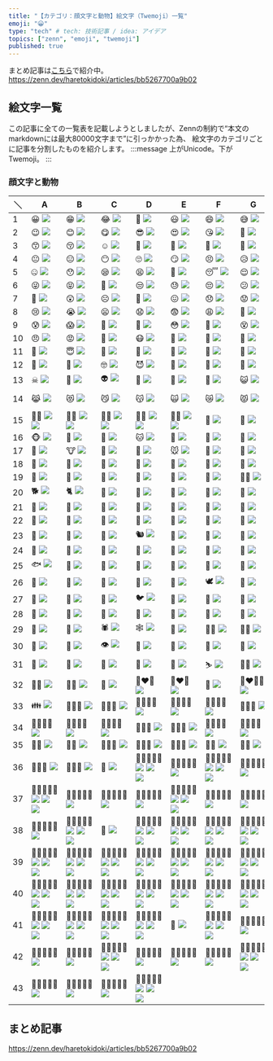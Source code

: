 ```yaml
---
title: "【カテゴリ：顔文字と動物】絵文字（Twemoji）一覧"
emoji: "😀"
type: "tech" # tech: 技術記事 / idea: アイデア
topics: ["zenn", "emoji", "twemoji"]
published: true
---
```

まとめ記事は[こちら](https://zenn.dev/haretokidoki/articles/bb5267700a9b02)で紹介中。
https://zenn.dev/haretokidoki/articles/bb5267700a9b02

## 絵文字一覧
この記事に全ての一覧表を記載しようとしましたが、Zennの制約で“本文のmarkdownには最大80000文字まで”に引っかかった為、
絵文字のカテゴリごとに記事を分割したものを紹介します。
:::message
上がUnicode。下がTwemoji。
:::
### 顔文字と動物
| ＼ | A | B | C | D | E | F | G | H |
| ----- | ----- | ----- | ----- | ----- | ----- | ----- | ----- | ----- |
| 1 | 😀 ![](https://twemoji.maxcdn.com/v/14.0.2/72x72/1f600.png) | 😁 ![](https://twemoji.maxcdn.com/v/14.0.2/72x72/1f601.png) | 😂 ![](https://twemoji.maxcdn.com/v/14.0.2/72x72/1f602.png) | 🤣 ![](https://twemoji.maxcdn.com/v/14.0.2/72x72/1f923.png) | 😃 ![](https://twemoji.maxcdn.com/v/14.0.2/72x72/1f603.png) | 😄 ![](https://twemoji.maxcdn.com/v/14.0.2/72x72/1f604.png) | 😅 ![](https://twemoji.maxcdn.com/v/14.0.2/72x72/1f605.png) | 😆 ![](https://twemoji.maxcdn.com/v/14.0.2/72x72/1f606.png) |
| 2 | 😉 ![](https://twemoji.maxcdn.com/v/14.0.2/72x72/1f609.png) | 😊 ![](https://twemoji.maxcdn.com/v/14.0.2/72x72/1f60a.png) | 😋 ![](https://twemoji.maxcdn.com/v/14.0.2/72x72/1f60b.png) | 😎 ![](https://twemoji.maxcdn.com/v/14.0.2/72x72/1f60e.png) | 😍 ![](https://twemoji.maxcdn.com/v/14.0.2/72x72/1f60d.png) | 😘 ![](https://twemoji.maxcdn.com/v/14.0.2/72x72/1f618.png) | 🥰 ![](https://twemoji.maxcdn.com/v/14.0.2/72x72/1f970.png) | 😗 ![](https://twemoji.maxcdn.com/v/14.0.2/72x72/1f617.png) |
| 3 | 😙 ![](https://twemoji.maxcdn.com/v/14.0.2/72x72/1f619.png) | 😚 ![](https://twemoji.maxcdn.com/v/14.0.2/72x72/1f61a.png) | ☺ ![](https://twemoji.maxcdn.com/v/14.0.2/72x72/263a.png) | 🙂 ![](https://twemoji.maxcdn.com/v/14.0.2/72x72/1f642.png) | 🤗 ![](https://twemoji.maxcdn.com/v/14.0.2/72x72/1f917.png) | 🤩 ![](https://twemoji.maxcdn.com/v/14.0.2/72x72/1f929.png) | 🤔 ![](https://twemoji.maxcdn.com/v/14.0.2/72x72/1f914.png) | 🤨 ![](https://twemoji.maxcdn.com/v/14.0.2/72x72/1f928.png) |
| 4 | 😐 ![](https://twemoji.maxcdn.com/v/14.0.2/72x72/1f610.png) | 😑 ![](https://twemoji.maxcdn.com/v/14.0.2/72x72/1f611.png) | 😶 ![](https://twemoji.maxcdn.com/v/14.0.2/72x72/1f636.png) | 🙄 ![](https://twemoji.maxcdn.com/v/14.0.2/72x72/1f644.png) | 😏 ![](https://twemoji.maxcdn.com/v/14.0.2/72x72/1f60f.png) | 😣 ![](https://twemoji.maxcdn.com/v/14.0.2/72x72/1f623.png) | 😥 ![](https://twemoji.maxcdn.com/v/14.0.2/72x72/1f625.png) | 😮 | ![](https://twemoji.maxcdn.com/v/14.0.2/72x72/1f62e.png) |
| 5 | 🤐 ![](https://twemoji.maxcdn.com/v/14.0.2/72x72/1f910.png) | 😯 ![](https://twemoji.maxcdn.com/v/14.0.2/72x72/1f62f.png) | 😪 ![](https://twemoji.maxcdn.com/v/14.0.2/72x72/1f62a.png) | 😫 ![](https://twemoji.maxcdn.com/v/14.0.2/72x72/1f62b.png) | 🥱 ![](https://twemoji.maxcdn.com/v/14.0.2/72x72/1f971.png) | 😴 ![](https://twemoji.maxcdn.com/v/14.0.2/72x72/1f634.png) | 😌 ![](https://twemoji.maxcdn.com/v/14.0.2/72x72/1f60c.png) | 😛 ![](https://twemoji.maxcdn.com/v/14.0.2/72x72/1f61b.png) |
| 6 | 😜 ![](https://twemoji.maxcdn.com/v/14.0.2/72x72/1f61c.png) | 😝 ![](https://twemoji.maxcdn.com/v/14.0.2/72x72/1f61d.png) | 🤤 ![](https://twemoji.maxcdn.com/v/14.0.2/72x72/1f924.png) | 😒 ![](https://twemoji.maxcdn.com/v/14.0.2/72x72/1f612.png) | 😓 ![](https://twemoji.maxcdn.com/v/14.0.2/72x72/1f613.png) | 😔 ![](https://twemoji.maxcdn.com/v/14.0.2/72x72/1f614.png) | 😕 ![](https://twemoji.maxcdn.com/v/14.0.2/72x72/1f615.png) | 🙃 ![](https://twemoji.maxcdn.com/v/14.0.2/72x72/1f643.png) |
| 7 | 🤑 ![](https://twemoji.maxcdn.com/v/14.0.2/72x72/1f911.png) | 😲 ![](https://twemoji.maxcdn.com/v/14.0.2/72x72/1f632.png) | ☹ ![](https://twemoji.maxcdn.com/v/14.0.2/72x72/2639.png) | 🙁 ![](https://twemoji.maxcdn.com/v/14.0.2/72x72/1f641.png) | 😖 ![](https://twemoji.maxcdn.com/v/14.0.2/72x72/1f616.png) | 😞 ![](https://twemoji.maxcdn.com/v/14.0.2/72x72/1f61e.png) | 😟 ![](https://twemoji.maxcdn.com/v/14.0.2/72x72/1f61f.png) | 😤 ![](https://twemoji.maxcdn.com/v/14.0.2/72x72/1f624.png) |
| 8 | 😢 ![](https://twemoji.maxcdn.com/v/14.0.2/72x72/1f622.png) | 😭 ![](https://twemoji.maxcdn.com/v/14.0.2/72x72/1f62d.png) | 😦 ![](https://twemoji.maxcdn.com/v/14.0.2/72x72/1f626.png) | 😧 ![](https://twemoji.maxcdn.com/v/14.0.2/72x72/1f627.png) | 😨 ![](https://twemoji.maxcdn.com/v/14.0.2/72x72/1f628.png) | 😩 ![](https://twemoji.maxcdn.com/v/14.0.2/72x72/1f629.png) | 🤯 ![](https://twemoji.maxcdn.com/v/14.0.2/72x72/1f92f.png) | 😬 ![](https://twemoji.maxcdn.com/v/14.0.2/72x72/1f62c.png) |
| 9 | 😰 ![](https://twemoji.maxcdn.com/v/14.0.2/72x72/1f630.png) | 😱 ![](https://twemoji.maxcdn.com/v/14.0.2/72x72/1f631.png) | 🥵 ![](https://twemoji.maxcdn.com/v/14.0.2/72x72/1f975.png) | 🥶 ![](https://twemoji.maxcdn.com/v/14.0.2/72x72/1f976.png) | 😳 ![](https://twemoji.maxcdn.com/v/14.0.2/72x72/1f633.png) | 🤪 ![](https://twemoji.maxcdn.com/v/14.0.2/72x72/1f92a.png) | 😵 ![](https://twemoji.maxcdn.com/v/14.0.2/72x72/1f635.png) | 🥴 ![](https://twemoji.maxcdn.com/v/14.0.2/72x72/1f974.png) |
| 10 | 😠 ![](https://twemoji.maxcdn.com/v/14.0.2/72x72/1f620.png) | 😡 ![](https://twemoji.maxcdn.com/v/14.0.2/72x72/1f621.png) | 🤬 ![](https://twemoji.maxcdn.com/v/14.0.2/72x72/1f92c.png) | 😷 ![](https://twemoji.maxcdn.com/v/14.0.2/72x72/1f637.png) | 🤒 ![](https://twemoji.maxcdn.com/v/14.0.2/72x72/1f912.png) | 🤕 ![](https://twemoji.maxcdn.com/v/14.0.2/72x72/1f915.png) | 🤢 ![](https://twemoji.maxcdn.com/v/14.0.2/72x72/1f922.png) | 🤮 ![](https://twemoji.maxcdn.com/v/14.0.2/72x72/1f92e.png) |
| 11 | 🤧 ![](https://twemoji.maxcdn.com/v/14.0.2/72x72/1f927.png) | 😇 ![](https://twemoji.maxcdn.com/v/14.0.2/72x72/1f607.png) | 🥳 ![](https://twemoji.maxcdn.com/v/14.0.2/72x72/1f973.png) | 🥺 ![](https://twemoji.maxcdn.com/v/14.0.2/72x72/1f97a.png) | 🤠 ![](https://twemoji.maxcdn.com/v/14.0.2/72x72/1f920.png) | 🤡 ![](https://twemoji.maxcdn.com/v/14.0.2/72x72/1f921.png) | 🤥 ![](https://twemoji.maxcdn.com/v/14.0.2/72x72/1f925.png) | 🤫 ![](https://twemoji.maxcdn.com/v/14.0.2/72x72/1f92b.png) |
| 12 | 🤭 ![](https://twemoji.maxcdn.com/v/14.0.2/72x72/1f92d.png) | 🧐 ![](https://twemoji.maxcdn.com/v/14.0.2/72x72/1f9d0.png) | 🤓 ![](https://twemoji.maxcdn.com/v/14.0.2/72x72/1f913.png) | 😈 ![](https://twemoji.maxcdn.com/v/14.0.2/72x72/1f608.png) | 👿 ![](https://twemoji.maxcdn.com/v/14.0.2/72x72/1f47f.png) | 👹 ![](https://twemoji.maxcdn.com/v/14.0.2/72x72/1f479.png) | 👺 ![](https://twemoji.maxcdn.com/v/14.0.2/72x72/1f47a.png) | 💀 ![](https://twemoji.maxcdn.com/v/14.0.2/72x72/1f480.png) |
| 13 | ☠ ![](https://twemoji.maxcdn.com/v/14.0.2/72x72/2620.png) | 👻 ![](https://twemoji.maxcdn.com/v/14.0.2/72x72/1f47b.png) | 👽 ![](https://twemoji.maxcdn.com/v/14.0.2/72x72/1f47d.png) | 👾 ![](https://twemoji.maxcdn.com/v/14.0.2/72x72/1f47e.png) | 🤖 ![](https://twemoji.maxcdn.com/v/14.0.2/72x72/1f916.png) | 💩 ![](https://twemoji.maxcdn.com/v/14.0.2/72x72/1f4a9.png) | 😺 ![](https://twemoji.maxcdn.com/v/14.0.2/72x72/1f63a.png) | 😸 ![](https://twemoji.maxcdn.com/v/14.0.2/72x72/1f638.png) |
| 14 | 😹 ![](https://twemoji.maxcdn.com/v/14.0.2/72x72/1f639.png) | 😻 ![](https://twemoji.maxcdn.com/v/14.0.2/72x72/1f63b.png) | 😼 ![](https://twemoji.maxcdn.com/v/14.0.2/72x72/1f63c.png) | 😽 ![](https://twemoji.maxcdn.com/v/14.0.2/72x72/1f63d.png) | 🙀 ![](https://twemoji.maxcdn.com/v/14.0.2/72x72/1f640.png) | 😿 ![](https://twemoji.maxcdn.com/v/14.0.2/72x72/1f63f.png) | 😾 ![](https://twemoji.maxcdn.com/v/14.0.2/72x72/1f63e.png) | 🐱‍👤 ![](https://twemoji.maxcdn.com/v/14.0.2/72x72/1f431.png) ![](https://twemoji.maxcdn.com/v/14.0.2/72x72/1f464.png) |
| 15 | 🐱‍🏍 ![](https://twemoji.maxcdn.com/v/14.0.2/72x72/1f431.png) ![](https://twemoji.maxcdn.com/v/14.0.2/72x72/1f3cd.png) | 🐱‍💻 ![](https://twemoji.maxcdn.com/v/14.0.2/72x72/1f431.png) ![](https://twemoji.maxcdn.com/v/14.0.2/72x72/1f4bb.png) | 🐱‍🐉 ![](https://twemoji.maxcdn.com/v/14.0.2/72x72/1f431.png) ![](https://twemoji.maxcdn.com/v/14.0.2/72x72/1f409.png) | 🐱‍👓 ![](https://twemoji.maxcdn.com/v/14.0.2/72x72/1f431.png) ![](https://twemoji.maxcdn.com/v/14.0.2/72x72/1f453.png) | 🐱‍🚀 ![](https://twemoji.maxcdn.com/v/14.0.2/72x72/1f431.png) ![](https://twemoji.maxcdn.com/v/14.0.2/72x72/1f680.png) | 🙈 ![](https://twemoji.maxcdn.com/v/14.0.2/72x72/1f648.png) | 🙉 ![](https://twemoji.maxcdn.com/v/14.0.2/72x72/1f649.png) | 🙊 ![](https://twemoji.maxcdn.com/v/14.0.2/72x72/1f64a.png) |
| 16 | 🐵 ![](https://twemoji.maxcdn.com/v/14.0.2/72x72/1f435.png) | 🐶 ![](https://twemoji.maxcdn.com/v/14.0.2/72x72/1f436.png) | 🐺 ![](https://twemoji.maxcdn.com/v/14.0.2/72x72/1f43a.png) | 🐱 ![](https://twemoji.maxcdn.com/v/14.0.2/72x72/1f431.png) | 🦁 ![](https://twemoji.maxcdn.com/v/14.0.2/72x72/1f981.png) | 🐯 ![](https://twemoji.maxcdn.com/v/14.0.2/72x72/1f42f.png) | 🦒 ![](https://twemoji.maxcdn.com/v/14.0.2/72x72/1f992.png) | 🦊 ![](https://twemoji.maxcdn.com/v/14.0.2/72x72/1f98a.png) |
| 17 | 🦝 ![](https://twemoji.maxcdn.com/v/14.0.2/72x72/1f99d.png) | 🐮 ![](https://twemoji.maxcdn.com/v/14.0.2/72x72/1f42e.png) | 🐷 ![](https://twemoji.maxcdn.com/v/14.0.2/72x72/1f437.png) | 🐗 ![](https://twemoji.maxcdn.com/v/14.0.2/72x72/1f417.png) | 🐭 ![](https://twemoji.maxcdn.com/v/14.0.2/72x72/1f42d.png) | 🐹 ![](https://twemoji.maxcdn.com/v/14.0.2/72x72/1f439.png) | 🐰 ![](https://twemoji.maxcdn.com/v/14.0.2/72x72/1f430.png) | 🐻 ![](https://twemoji.maxcdn.com/v/14.0.2/72x72/1f43b.png) |
| 18 | 🐨 ![](https://twemoji.maxcdn.com/v/14.0.2/72x72/1f428.png) | 🐼 ![](https://twemoji.maxcdn.com/v/14.0.2/72x72/1f43c.png) | 🐸 ![](https://twemoji.maxcdn.com/v/14.0.2/72x72/1f438.png) | 🦓 ![](https://twemoji.maxcdn.com/v/14.0.2/72x72/1f993.png) | 🐴 ![](https://twemoji.maxcdn.com/v/14.0.2/72x72/1f434.png) | 🦄 ![](https://twemoji.maxcdn.com/v/14.0.2/72x72/1f984.png) | 🐔 ![](https://twemoji.maxcdn.com/v/14.0.2/72x72/1f414.png) | 🐲 ![](https://twemoji.maxcdn.com/v/14.0.2/72x72/1f432.png) |
| 19 | 🐽 ![](https://twemoji.maxcdn.com/v/14.0.2/72x72/1f43d.png) | 🐾 ![](https://twemoji.maxcdn.com/v/14.0.2/72x72/1f43e.png) | 🐒 ![](https://twemoji.maxcdn.com/v/14.0.2/72x72/1f412.png) | 🦍 ![](https://twemoji.maxcdn.com/v/14.0.2/72x72/1f98d.png) | 🦧 ![](https://twemoji.maxcdn.com/v/14.0.2/72x72/1f9a7.png) | 🦮 ![](https://twemoji.maxcdn.com/v/14.0.2/72x72/1f9ae.png) | 🐕‍🦺 ![](https://twemoji.maxcdn.com/v/14.0.2/72x72/1f415-200d-1f9ba.png) | 🐩 ![](https://twemoji.maxcdn.com/v/14.0.2/72x72/1f429.png) |
| 20 | 🐕 ![](https://twemoji.maxcdn.com/v/14.0.2/72x72/1f415.png) | 🐈 ![](https://twemoji.maxcdn.com/v/14.0.2/72x72/1f408.png) | 🐅 ![](https://twemoji.maxcdn.com/v/14.0.2/72x72/1f405.png) | 🐆 ![](https://twemoji.maxcdn.com/v/14.0.2/72x72/1f406.png) | 🐎 ![](https://twemoji.maxcdn.com/v/14.0.2/72x72/1f40e.png) | 🦌 ![](https://twemoji.maxcdn.com/v/14.0.2/72x72/1f98c.png) | 🦏 ![](https://twemoji.maxcdn.com/v/14.0.2/72x72/1f98f.png) | 🦛 ![](https://twemoji.maxcdn.com/v/14.0.2/72x72/1f99b.png) |
| 21 | 🐂 ![](https://twemoji.maxcdn.com/v/14.0.2/72x72/1f402.png) | 🐃 ![](https://twemoji.maxcdn.com/v/14.0.2/72x72/1f403.png) | 🐄 ![](https://twemoji.maxcdn.com/v/14.0.2/72x72/1f404.png) | 🐖 ![](https://twemoji.maxcdn.com/v/14.0.2/72x72/1f416.png) | 🐏 ![](https://twemoji.maxcdn.com/v/14.0.2/72x72/1f40f.png) | 🐑 ![](https://twemoji.maxcdn.com/v/14.0.2/72x72/1f411.png) | 🐐 ![](https://twemoji.maxcdn.com/v/14.0.2/72x72/1f410.png) | 🐪 ![](https://twemoji.maxcdn.com/v/14.0.2/72x72/1f42a.png) |
| 22 | 🐫 ![](https://twemoji.maxcdn.com/v/14.0.2/72x72/1f42b.png) | 🦙 ![](https://twemoji.maxcdn.com/v/14.0.2/72x72/1f999.png) | 🦘 ![](https://twemoji.maxcdn.com/v/14.0.2/72x72/1f998.png) | 🦥 ![](https://twemoji.maxcdn.com/v/14.0.2/72x72/1f9a5.png) | 🦨 ![](https://twemoji.maxcdn.com/v/14.0.2/72x72/1f9a8.png) | 🦡 ![](https://twemoji.maxcdn.com/v/14.0.2/72x72/1f9a1.png) | 🐘 ![](https://twemoji.maxcdn.com/v/14.0.2/72x72/1f418.png) | 🐁 ![](https://twemoji.maxcdn.com/v/14.0.2/72x72/1f401.png) |
| 23 | 🐀 ![](https://twemoji.maxcdn.com/v/14.0.2/72x72/1f400.png) | 🦔 ![](https://twemoji.maxcdn.com/v/14.0.2/72x72/1f994.png) | 🐇 ![](https://twemoji.maxcdn.com/v/14.0.2/72x72/1f407.png) | 🐿 ![](https://twemoji.maxcdn.com/v/14.0.2/72x72/1f43f.png) | 🦎 ![](https://twemoji.maxcdn.com/v/14.0.2/72x72/1f98e.png) | 🐊 ![](https://twemoji.maxcdn.com/v/14.0.2/72x72/1f40a.png) | 🐢 ![](https://twemoji.maxcdn.com/v/14.0.2/72x72/1f422.png) | 🐍 ![](https://twemoji.maxcdn.com/v/14.0.2/72x72/1f40d.png) |
| 24 | 🐉 ![](https://twemoji.maxcdn.com/v/14.0.2/72x72/1f409.png) | 🦕 ![](https://twemoji.maxcdn.com/v/14.0.2/72x72/1f995.png) | 🦖 ![](https://twemoji.maxcdn.com/v/14.0.2/72x72/1f996.png) | 🦦 ![](https://twemoji.maxcdn.com/v/14.0.2/72x72/1f9a6.png) | 🦈 ![](https://twemoji.maxcdn.com/v/14.0.2/72x72/1f988.png) | 🐬 ![](https://twemoji.maxcdn.com/v/14.0.2/72x72/1f42c.png) | 🐳 ![](https://twemoji.maxcdn.com/v/14.0.2/72x72/1f433.png) | 🐋 ![](https://twemoji.maxcdn.com/v/14.0.2/72x72/1f40b.png) |
| 25 | 🐟 ![](https://twemoji.maxcdn.com/v/14.0.2/72x72/1f41f.png) | 🐠 ![](https://twemoji.maxcdn.com/v/14.0.2/72x72/1f420.png) | 🐡 ![](https://twemoji.maxcdn.com/v/14.0.2/72x72/1f421.png) | 🦐 ![](https://twemoji.maxcdn.com/v/14.0.2/72x72/1f990.png) | 🦑 ![](https://twemoji.maxcdn.com/v/14.0.2/72x72/1f991.png) | 🐙 ![](https://twemoji.maxcdn.com/v/14.0.2/72x72/1f419.png) | 🦞 ![](https://twemoji.maxcdn.com/v/14.0.2/72x72/1f99e.png) | 🦀 ![](https://twemoji.maxcdn.com/v/14.0.2/72x72/1f980.png) |
| 26 | 🐚 ![](https://twemoji.maxcdn.com/v/14.0.2/72x72/1f41a.png) | 🦆 ![](https://twemoji.maxcdn.com/v/14.0.2/72x72/1f986.png) | 🐓 ![](https://twemoji.maxcdn.com/v/14.0.2/72x72/1f413.png) | 🦃 ![](https://twemoji.maxcdn.com/v/14.0.2/72x72/1f983.png) | 🦅 ![](https://twemoji.maxcdn.com/v/14.0.2/72x72/1f985.png) | 🕊 ![](https://twemoji.maxcdn.com/v/14.0.2/72x72/1f54a.png) | 🦢 ![](https://twemoji.maxcdn.com/v/14.0.2/72x72/1f9a2.png) | 🦜 ![](https://twemoji.maxcdn.com/v/14.0.2/72x72/1f99c.png) |
| 27 | 🦩 ![](https://twemoji.maxcdn.com/v/14.0.2/72x72/1f9a9.png) | 🦚 ![](https://twemoji.maxcdn.com/v/14.0.2/72x72/1f99a.png) | 🦉 ![](https://twemoji.maxcdn.com/v/14.0.2/72x72/1f989.png) | 🐦 ![](https://twemoji.maxcdn.com/v/14.0.2/72x72/1f426.png) | 🐧 ![](https://twemoji.maxcdn.com/v/14.0.2/72x72/1f427.png) | 🐥 ![](https://twemoji.maxcdn.com/v/14.0.2/72x72/1f425.png) | 🐤 ![](https://twemoji.maxcdn.com/v/14.0.2/72x72/1f424.png) | 🐣 ![](https://twemoji.maxcdn.com/v/14.0.2/72x72/1f423.png) |
| 28 | 🦇 ![](https://twemoji.maxcdn.com/v/14.0.2/72x72/1f987.png) | 🦋 ![](https://twemoji.maxcdn.com/v/14.0.2/72x72/1f98b.png) | 🐌 ![](https://twemoji.maxcdn.com/v/14.0.2/72x72/1f40c.png) | 🐛 ![](https://twemoji.maxcdn.com/v/14.0.2/72x72/1f41b.png) | 🦟 ![](https://twemoji.maxcdn.com/v/14.0.2/72x72/1f99f.png) | 🦗 ![](https://twemoji.maxcdn.com/v/14.0.2/72x72/1f997.png) | 🐜 ![](https://twemoji.maxcdn.com/v/14.0.2/72x72/1f41c.png) | 🐝 ![](https://twemoji.maxcdn.com/v/14.0.2/72x72/1f41d.png) |
| 29 | 🐞 ![](https://twemoji.maxcdn.com/v/14.0.2/72x72/1f41e.png) | 🦂 ![](https://twemoji.maxcdn.com/v/14.0.2/72x72/1f982.png) | 🕷 ![](https://twemoji.maxcdn.com/v/14.0.2/72x72/1f577.png) | 🕸 ![](https://twemoji.maxcdn.com/v/14.0.2/72x72/1f578.png) | 🦠 ![](https://twemoji.maxcdn.com/v/14.0.2/72x72/1f9a0.png) | 🧞‍♀️ ![](https://twemoji.maxcdn.com/v/14.0.2/72x72/1f9de-200d-2640-fe0f.png) | 🧞‍♂️ ![](https://twemoji.maxcdn.com/v/14.0.2/72x72/1f9de-200d-2642-fe0f.png) | 🗣 ![](https://twemoji.maxcdn.com/v/14.0.2/72x72/1f5e3.png) |
| 30 | 👤 ![](https://twemoji.maxcdn.com/v/14.0.2/72x72/1f464.png) | 👥 ![](https://twemoji.maxcdn.com/v/14.0.2/72x72/1f465.png) | 👁 ![](https://twemoji.maxcdn.com/v/14.0.2/72x72/1f441.png) | 👀 ![](https://twemoji.maxcdn.com/v/14.0.2/72x72/1f440.png) | 🦴 ![](https://twemoji.maxcdn.com/v/14.0.2/72x72/1f9b4.png) | 🦷 ![](https://twemoji.maxcdn.com/v/14.0.2/72x72/1f9b7.png) | 👅 ![](https://twemoji.maxcdn.com/v/14.0.2/72x72/1f445.png) | 👄 ![](https://twemoji.maxcdn.com/v/14.0.2/72x72/1f444.png) |
| 31 | 🧠 ![](https://twemoji.maxcdn.com/v/14.0.2/72x72/1f9e0.png) | 🦾 ![](https://twemoji.maxcdn.com/v/14.0.2/72x72/1f9be.png) | 🦿 ![](https://twemoji.maxcdn.com/v/14.0.2/72x72/1f9bf.png) | 👣 ![](https://twemoji.maxcdn.com/v/14.0.2/72x72/1f463.png) | 🤺 ![](https://twemoji.maxcdn.com/v/14.0.2/72x72/1f93a.png) | ⛷ ![](https://twemoji.maxcdn.com/v/14.0.2/72x72/26f7.png) | 🤼‍♂️ ![](https://twemoji.maxcdn.com/v/14.0.2/72x72/1f93c-200d-2642-fe0f.png) | 🤼‍♀️ ![](https://twemoji.maxcdn.com/v/14.0.2/72x72/1f93c-200d-2640-fe0f.png) |
| 32 | 👯‍♂️ ![](https://twemoji.maxcdn.com/v/14.0.2/72x72/1f46f-200d-2642-fe0f.png) | 👯‍♀️ ![](https://twemoji.maxcdn.com/v/14.0.2/72x72/1f46f-200d-2640-fe0f.png) | 💑 ![](https://twemoji.maxcdn.com/v/14.0.2/72x72/1f491.png) | 👩‍❤️‍👩 ![](https://twemoji.maxcdn.com/v/14.0.2/72x72/1f469-200d-2764-fe0f-200d-1f469.png) | 👨‍❤️‍👨 ![](https://twemoji.maxcdn.com/v/14.0.2/72x72/1f468-200d-2764-fe0f-200d-1f468.png) | 💏 ![](https://twemoji.maxcdn.com/v/14.0.2/72x72/1f48f.png) | 👩‍❤️‍💋‍👩 ![](https://twemoji.maxcdn.com/v/14.0.2/72x72/1f469-200d-2764-fe0f-200d-1f48b-200d-1f469.png) | 👨‍❤️‍💋‍👨 ![](https://twemoji.maxcdn.com/v/14.0.2/72x72/1f468-200d-2764-fe0f-200d-1f48b-200d-1f468.png) |
| 33 | 👪 ![](https://twemoji.maxcdn.com/v/14.0.2/72x72/1f46a.png) | 👨‍👩‍👦 ![](https://twemoji.maxcdn.com/v/14.0.2/72x72/1f468-200d-1f469-200d-1f466.png) | 👨‍👩‍👧 ![](https://twemoji.maxcdn.com/v/14.0.2/72x72/1f468-200d-1f469-200d-1f467.png) | 👨‍👩‍👧‍👦 ![](https://twemoji.maxcdn.com/v/14.0.2/72x72/1f468-200d-1f469-200d-1f467-200d-1f466.png) | 👨‍👩‍👦‍👦 ![](https://twemoji.maxcdn.com/v/14.0.2/72x72/1f468-200d-1f469-200d-1f466-200d-1f466.png) | 👨‍👩‍👧‍👧 ![](https://twemoji.maxcdn.com/v/14.0.2/72x72/1f468-200d-1f469-200d-1f467-200d-1f467.png) | 👨‍👨‍👦 ![](https://twemoji.maxcdn.com/v/14.0.2/72x72/1f468-200d-1f468-200d-1f466.png) | 👨‍👨‍👧 ![](https://twemoji.maxcdn.com/v/14.0.2/72x72/1f468-200d-1f468-200d-1f467.png) |
| 34 | 👨‍👨‍👧‍👦 ![](https://twemoji.maxcdn.com/v/14.0.2/72x72/1f468-200d-1f468-200d-1f467-200d-1f466.png) | 👨‍👨‍👦‍👦 ![](https://twemoji.maxcdn.com/v/14.0.2/72x72/1f468-200d-1f468-200d-1f466-200d-1f466.png) | 👨‍👨‍👧‍👧 ![](https://twemoji.maxcdn.com/v/14.0.2/72x72/1f468-200d-1f468-200d-1f467-200d-1f467.png) | 👩‍👩‍👦 ![](https://twemoji.maxcdn.com/v/14.0.2/72x72/1f469-200d-1f469-200d-1f466.png) | 👩‍👩‍👧 ![](https://twemoji.maxcdn.com/v/14.0.2/72x72/1f469-200d-1f469-200d-1f467.png) | 👩‍👩‍👧‍👦 ![](https://twemoji.maxcdn.com/v/14.0.2/72x72/1f469-200d-1f469-200d-1f467-200d-1f466.png) | 👩‍👩‍👦‍👦 ![](https://twemoji.maxcdn.com/v/14.0.2/72x72/1f469-200d-1f469-200d-1f466-200d-1f466.png) | 👩‍👩‍👧‍👧 ![](https://twemoji.maxcdn.com/v/14.0.2/72x72/1f469-200d-1f469-200d-1f467-200d-1f467.png) |
| 35 | 👩‍👦 ![](https://twemoji.maxcdn.com/v/14.0.2/72x72/1f469-200d-1f466.png) | 👩‍👧 ![](https://twemoji.maxcdn.com/v/14.0.2/72x72/1f469-200d-1f467.png) | 👩‍👧‍👦 ![](https://twemoji.maxcdn.com/v/14.0.2/72x72/1f469-200d-1f467-200d-1f466.png) | 👩‍👦‍👦 ![](https://twemoji.maxcdn.com/v/14.0.2/72x72/1f469-200d-1f466-200d-1f466.png) | 👩‍👧‍👧 ![](https://twemoji.maxcdn.com/v/14.0.2/72x72/1f469-200d-1f467-200d-1f467.png) | 👨‍👦 ![](https://twemoji.maxcdn.com/v/14.0.2/72x72/1f468-200d-1f466.png) | 👨‍👧 ![](https://twemoji.maxcdn.com/v/14.0.2/72x72/1f468-200d-1f467.png) | 👨‍👧‍👦 ![](https://twemoji.maxcdn.com/v/14.0.2/72x72/1f468-200d-1f467-200d-1f466.png) |
| 36 | 👨‍👦‍👦 ![](https://twemoji.maxcdn.com/v/14.0.2/72x72/1f468-200d-1f466-200d-1f466.png) | 👨‍👧‍👧 ![](https://twemoji.maxcdn.com/v/14.0.2/72x72/1f468-200d-1f467-200d-1f467.png) | 👭 ![](https://twemoji.maxcdn.com/v/14.0.2/72x72/1f46d.png) | 👩🏻‍🤝‍👩🏻 ![](https://twemoji.maxcdn.com/v/14.0.2/72x72/1f469-1f3fb.png) ![](https://twemoji.maxcdn.com/v/14.0.2/72x72/1f91d.png) ![](https://twemoji.maxcdn.com/v/14.0.2/72x72/1f469-1f3fb.png) | 👩🏼‍🤝‍👩🏻 ![](https://twemoji.maxcdn.com/v/14.0.2/72x72/1f469-1f3fc-200d-1f91d-200d-1f469-1f3fb.png) | 👩🏼‍🤝‍👩🏼 ![](https://twemoji.maxcdn.com/v/14.0.2/72x72/1f469-1f3fc.png) ![](https://twemoji.maxcdn.com/v/14.0.2/72x72/1f91d.png) ![](https://twemoji.maxcdn.com/v/14.0.2/72x72/1f469-1f3fc.png) | 👩🏽‍🤝‍👩🏻 ![](https://twemoji.maxcdn.com/v/14.0.2/72x72/1f469-1f3fd-200d-1f91d-200d-1f469-1f3fb.png) | 👩🏽‍🤝‍👩🏼 ![](https://twemoji.maxcdn.com/v/14.0.2/72x72/1f469-1f3fd-200d-1f91d-200d-1f469-1f3fc.png) |
| 37 | 👩🏽‍🤝‍👩🏽 ![](https://twemoji.maxcdn.com/v/14.0.2/72x72/1f469-1f3fd.png) ![](https://twemoji.maxcdn.com/v/14.0.2/72x72/1f91d.png) ![](https://twemoji.maxcdn.com/v/14.0.2/72x72/1f469-1f3fd.png) | 👩🏾‍🤝‍👩🏻 ![](https://twemoji.maxcdn.com/v/14.0.2/72x72/1f469-1f3fe-200d-1f91d-200d-1f469-1f3fb.png) | 👩🏾‍🤝‍👩🏼 ![](https://twemoji.maxcdn.com/v/14.0.2/72x72/1f469-1f3fe-200d-1f91d-200d-1f469-1f3fc.png) | 👩🏾‍🤝‍👩🏽 ![](https://twemoji.maxcdn.com/v/14.0.2/72x72/1f469-1f3fe-200d-1f91d-200d-1f469-1f3fd.png) | 👩🏾‍🤝‍👩🏾 ![](https://twemoji.maxcdn.com/v/14.0.2/72x72/1f469-1f3fe.png) ![](https://twemoji.maxcdn.com/v/14.0.2/72x72/1f91d.png) ![](https://twemoji.maxcdn.com/v/14.0.2/72x72/1f469-1f3fe.png) | 👩🏿‍🤝‍👩🏻 ![](https://twemoji.maxcdn.com/v/14.0.2/72x72/1f469-1f3ff-200d-1f91d-200d-1f469-1f3fb.png) | 👩🏿‍🤝‍👩🏼 ![](https://twemoji.maxcdn.com/v/14.0.2/72x72/1f469-1f3ff-200d-1f91d-200d-1f469-1f3fc.png) | 👩🏿‍🤝‍👩🏽 ![](https://twemoji.maxcdn.com/v/14.0.2/72x72/1f469-1f3ff-200d-1f91d-200d-1f469-1f3fd.png) |
| 38 | 👩🏿‍🤝‍👩🏾 ![](https://twemoji.maxcdn.com/v/14.0.2/72x72/1f469-1f3ff-200d-1f91d-200d-1f469-1f3fe.png) | 👩🏿‍🤝‍👩🏿 ![](https://twemoji.maxcdn.com/v/14.0.2/72x72/1f469-1f3ff.png) ![](https://twemoji.maxcdn.com/v/14.0.2/72x72/1f91d.png) ![](https://twemoji.maxcdn.com/v/14.0.2/72x72/1f469-1f3ff.png) | 👫 ![](https://twemoji.maxcdn.com/v/14.0.2/72x72/1f46b.png) | 👩🏻‍🤝‍🧑🏻 ![](https://twemoji.maxcdn.com/v/14.0.2/72x72/1f469-1f3fb.png) ![](https://twemoji.maxcdn.com/v/14.0.2/72x72/1f91d.png) ![](https://twemoji.maxcdn.com/v/14.0.2/72x72/1f9d1-1f3fb.png) | 👩🏻‍🤝‍🧑🏼 ![](https://twemoji.maxcdn.com/v/14.0.2/72x72/1f469-1f3fb.png) ![](https://twemoji.maxcdn.com/v/14.0.2/72x72/1f91d.png) ![](https://twemoji.maxcdn.com/v/14.0.2/72x72/1f9d1-1f3fc.png) | 👩🏻‍🤝‍🧑🏽 ![](https://twemoji.maxcdn.com/v/14.0.2/72x72/1f469-1f3fb.png) ![](https://twemoji.maxcdn.com/v/14.0.2/72x72/1f91d.png) ![](https://twemoji.maxcdn.com/v/14.0.2/72x72/1f9d1-1f3fd.png) | 👩🏻‍🤝‍🧑🏾 ![](https://twemoji.maxcdn.com/v/14.0.2/72x72/1f469-1f3fb.png) ![](https://twemoji.maxcdn.com/v/14.0.2/72x72/1f91d.png) ![](https://twemoji.maxcdn.com/v/14.0.2/72x72/1f9d1-1f3fe.png) | 👩🏻‍🤝‍🧑🏿 ![](https://twemoji.maxcdn.com/v/14.0.2/72x72/1f469-1f3fb.png) ![](https://twemoji.maxcdn.com/v/14.0.2/72x72/1f91d.png) ![](https://twemoji.maxcdn.com/v/14.0.2/72x72/1f9d1-1f3ff.png) |
| 39 | 👩🏼‍🤝‍🧑🏻 ![](https://twemoji.maxcdn.com/v/14.0.2/72x72/1f469-1f3fc.png) ![](https://twemoji.maxcdn.com/v/14.0.2/72x72/1f91d.png) ![](https://twemoji.maxcdn.com/v/14.0.2/72x72/1f9d1-1f3fb.png) | 👩🏼‍🤝‍🧑🏼 ![](https://twemoji.maxcdn.com/v/14.0.2/72x72/1f469-1f3fc.png) ![](https://twemoji.maxcdn.com/v/14.0.2/72x72/1f91d.png) ![](https://twemoji.maxcdn.com/v/14.0.2/72x72/1f9d1-1f3fc.png) | 👩🏼‍🤝‍🧑🏽 ![](https://twemoji.maxcdn.com/v/14.0.2/72x72/1f469-1f3fc.png) ![](https://twemoji.maxcdn.com/v/14.0.2/72x72/1f91d.png) ![](https://twemoji.maxcdn.com/v/14.0.2/72x72/1f9d1-1f3fd.png) | 👩🏼‍🤝‍🧑🏾 ![](https://twemoji.maxcdn.com/v/14.0.2/72x72/1f469-1f3fc.png) ![](https://twemoji.maxcdn.com/v/14.0.2/72x72/1f91d.png) ![](https://twemoji.maxcdn.com/v/14.0.2/72x72/1f9d1-1f3fe.png) | 👩🏼‍🤝‍🧑🏿 ![](https://twemoji.maxcdn.com/v/14.0.2/72x72/1f469-1f3fc.png) ![](https://twemoji.maxcdn.com/v/14.0.2/72x72/1f91d.png) ![](https://twemoji.maxcdn.com/v/14.0.2/72x72/1f9d1-1f3ff.png) | 👩🏽‍🤝‍🧑🏻 ![](https://twemoji.maxcdn.com/v/14.0.2/72x72/1f469-1f3fd.png) ![](https://twemoji.maxcdn.com/v/14.0.2/72x72/1f91d.png) ![](https://twemoji.maxcdn.com/v/14.0.2/72x72/1f9d1-1f3fb.png) | 👩🏽‍🤝‍🧑🏼 ![](https://twemoji.maxcdn.com/v/14.0.2/72x72/1f469-1f3fd.png) ![](https://twemoji.maxcdn.com/v/14.0.2/72x72/1f91d.png) ![](https://twemoji.maxcdn.com/v/14.0.2/72x72/1f9d1-1f3fc.png) | 👩🏽‍🤝‍🧑🏽 ![](https://twemoji.maxcdn.com/v/14.0.2/72x72/1f469-1f3fd.png) ![](https://twemoji.maxcdn.com/v/14.0.2/72x72/1f91d.png) ![](https://twemoji.maxcdn.com/v/14.0.2/72x72/1f9d1-1f3fd.png) |
| 40 | 👩🏽‍🤝‍🧑🏾 ![](https://twemoji.maxcdn.com/v/14.0.2/72x72/1f469-1f3fd.png) ![](https://twemoji.maxcdn.com/v/14.0.2/72x72/1f91d.png) ![](https://twemoji.maxcdn.com/v/14.0.2/72x72/1f9d1-1f3fe.png) | 👩🏽‍🤝‍🧑🏿 ![](https://twemoji.maxcdn.com/v/14.0.2/72x72/1f469-1f3fd.png) ![](https://twemoji.maxcdn.com/v/14.0.2/72x72/1f91d.png) ![](https://twemoji.maxcdn.com/v/14.0.2/72x72/1f9d1-1f3ff.png) | 👩🏾‍🤝‍🧑🏻 ![](https://twemoji.maxcdn.com/v/14.0.2/72x72/1f469-1f3fe.png) ![](https://twemoji.maxcdn.com/v/14.0.2/72x72/1f91d.png) ![](https://twemoji.maxcdn.com/v/14.0.2/72x72/1f9d1-1f3fb.png) | 👩🏾‍🤝‍🧑🏼 ![](https://twemoji.maxcdn.com/v/14.0.2/72x72/1f469-1f3fe.png) ![](https://twemoji.maxcdn.com/v/14.0.2/72x72/1f91d.png) ![](https://twemoji.maxcdn.com/v/14.0.2/72x72/1f9d1-1f3fc.png) | 👩🏾‍🤝‍🧑🏽 ![](https://twemoji.maxcdn.com/v/14.0.2/72x72/1f469-1f3fe.png) ![](https://twemoji.maxcdn.com/v/14.0.2/72x72/1f91d.png) ![](https://twemoji.maxcdn.com/v/14.0.2/72x72/1f9d1-1f3fd.png) | 👩🏾‍🤝‍🧑🏾 ![](https://twemoji.maxcdn.com/v/14.0.2/72x72/1f469-1f3fe.png) ![](https://twemoji.maxcdn.com/v/14.0.2/72x72/1f91d.png) ![](https://twemoji.maxcdn.com/v/14.0.2/72x72/1f9d1-1f3fe.png) | 👩🏾‍🤝‍🧑🏿 ![](https://twemoji.maxcdn.com/v/14.0.2/72x72/1f469-1f3fe.png) ![](https://twemoji.maxcdn.com/v/14.0.2/72x72/1f91d.png) ![](https://twemoji.maxcdn.com/v/14.0.2/72x72/1f9d1-1f3ff.png) | 👩🏿‍🤝‍🧑🏻 ![](https://twemoji.maxcdn.com/v/14.0.2/72x72/1f469-1f3ff.png) ![](https://twemoji.maxcdn.com/v/14.0.2/72x72/1f91d.png) ![](https://twemoji.maxcdn.com/v/14.0.2/72x72/1f9d1-1f3fb.png) |
| 41 | 👩🏿‍🤝‍🧑🏼 ![](https://twemoji.maxcdn.com/v/14.0.2/72x72/1f469-1f3ff.png) ![](https://twemoji.maxcdn.com/v/14.0.2/72x72/1f91d.png) ![](https://twemoji.maxcdn.com/v/14.0.2/72x72/1f9d1-1f3fc.png) | 👩🏿‍🤝‍🧑🏽 ![](https://twemoji.maxcdn.com/v/14.0.2/72x72/1f469-1f3ff.png) ![](https://twemoji.maxcdn.com/v/14.0.2/72x72/1f91d.png) ![](https://twemoji.maxcdn.com/v/14.0.2/72x72/1f9d1-1f3fd.png) | 👩🏿‍🤝‍🧑🏾 ![](https://twemoji.maxcdn.com/v/14.0.2/72x72/1f469-1f3ff.png) ![](https://twemoji.maxcdn.com/v/14.0.2/72x72/1f91d.png) ![](https://twemoji.maxcdn.com/v/14.0.2/72x72/1f9d1-1f3fe.png) | 👩🏿‍🤝‍🧑🏿 ![](https://twemoji.maxcdn.com/v/14.0.2/72x72/1f469-1f3ff.png) ![](https://twemoji.maxcdn.com/v/14.0.2/72x72/1f91d.png) ![](https://twemoji.maxcdn.com/v/14.0.2/72x72/1f9d1-1f3ff.png) | 👬 ![](https://twemoji.maxcdn.com/v/14.0.2/72x72/1f46c.png) | 👨🏻‍🤝‍👨🏻 ![](https://twemoji.maxcdn.com/v/14.0.2/72x72/1f468-1f3fb.png) ![](https://twemoji.maxcdn.com/v/14.0.2/72x72/1f91d.png) ![](https://twemoji.maxcdn.com/v/14.0.2/72x72/1f468-1f3fb.png) | 👨🏼‍🤝‍👨🏻 ![](https://twemoji.maxcdn.com/v/14.0.2/72x72/1f468-1f3fc-200d-1f91d-200d-1f468-1f3fb.png) | 👨🏼‍🤝‍👨🏼 ![](https://twemoji.maxcdn.com/v/14.0.2/72x72/1f468-1f3fc.png) ![](https://twemoji.maxcdn.com/v/14.0.2/72x72/1f91d.png) ![](https://twemoji.maxcdn.com/v/14.0.2/72x72/1f468-1f3fc.png) |
| 42 | 👨🏽‍🤝‍👨🏻 ![](https://twemoji.maxcdn.com/v/14.0.2/72x72/1f468-1f3fd-200d-1f91d-200d-1f468-1f3fb.png) | 👨🏽‍🤝‍👨🏼 ![](https://twemoji.maxcdn.com/v/14.0.2/72x72/1f468-1f3fd-200d-1f91d-200d-1f468-1f3fc.png) | 👨🏽‍🤝‍👨🏽 ![](https://twemoji.maxcdn.com/v/14.0.2/72x72/1f468-1f3fd.png) ![](https://twemoji.maxcdn.com/v/14.0.2/72x72/1f91d.png) ![](https://twemoji.maxcdn.com/v/14.0.2/72x72/1f468-1f3fd.png) | 👨🏾‍🤝‍👨🏻 ![](https://twemoji.maxcdn.com/v/14.0.2/72x72/1f468-1f3fe-200d-1f91d-200d-1f468-1f3fb.png) | 👨🏾‍🤝‍👨🏼 ![](https://twemoji.maxcdn.com/v/14.0.2/72x72/1f468-1f3fe-200d-1f91d-200d-1f468-1f3fc.png) | 👨🏾‍🤝‍👨🏽 ![](https://twemoji.maxcdn.com/v/14.0.2/72x72/1f468-1f3fe-200d-1f91d-200d-1f468-1f3fd.png) | 👨🏾‍🤝‍👨🏾 ![](https://twemoji.maxcdn.com/v/14.0.2/72x72/1f468-1f3fe.png) ![](https://twemoji.maxcdn.com/v/14.0.2/72x72/1f91d.png) ![](https://twemoji.maxcdn.com/v/14.0.2/72x72/1f468-1f3fe.png) | 👨🏿‍🤝‍👨🏻 ![](https://twemoji.maxcdn.com/v/14.0.2/72x72/1f468-1f3ff-200d-1f91d-200d-1f468-1f3fb.png) |
| 43 | 👨🏿‍🤝‍👨🏼 ![](https://twemoji.maxcdn.com/v/14.0.2/72x72/1f468-1f3ff-200d-1f91d-200d-1f468-1f3fc.png) | 👨🏿‍🤝‍👨🏽 ![](https://twemoji.maxcdn.com/v/14.0.2/72x72/1f468-1f3ff-200d-1f91d-200d-1f468-1f3fd.png) | 👨🏿‍🤝‍👨🏾 ![](https://twemoji.maxcdn.com/v/14.0.2/72x72/1f468-1f3ff-200d-1f91d-200d-1f468-1f3fe.png) | 👨🏿‍🤝‍👨🏿 ![](https://twemoji.maxcdn.com/v/14.0.2/72x72/1f468-1f3ff.png) ![](https://twemoji.maxcdn.com/v/14.0.2/72x72/1f91d.png) ![](https://twemoji.maxcdn.com/v/14.0.2/72x72/1f468-1f3ff.png)

## まとめ記事
https://zenn.dev/haretokidoki/articles/bb5267700a9b02